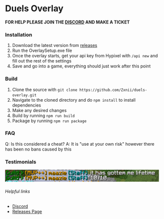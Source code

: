 # Duels Overlay

**FOR HELP PLEASE JOIN THE [DISCORD](https://discord.gg/rfsPr2kBvv) AND MAKE A TICKET**

### Installation

1. Download the latest version from [releases](https://github.com/zxnii/duels-overlay/releases)
2. Run the OverlaySetup.exe file
3. Once the overlay starts, get your api key from Hypixel with `/api new` and fill out the rest of the settings
4. Save and go into a game, everything should just work after this point

### Build

1. Clone the source with `git clone https://github.com/Zxnii/duels-overlay.git`
2. Navigate to the cloned directory and do `npm install` to install dependencies
3. Make any desired changes
4. Build by running `npm run build`
5. Package by running `npm run package`

### FAQ

Q: Is this considered a cheat?
A: It is "use at your own risk" however there has been no bans caused by this

### Testimonials

![maazie](https://github.com/zxnii/duels-overlay/raw/master/assets/images/testimonials/maazie.png)

###### Helpful links

* [Discord](https://discord.gg/rfsPr2kBvv)
* [Releases Page](https://github.com/zxnii/duels-overlay/releases)
